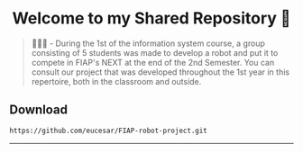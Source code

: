 <h1 align="center">Welcome to my Shared Repository 🤝</h1>
<p>

</p>

> 🤖👨‍💻 - During the 1st of the information system course, a group consisting of 5 students was made to develop a robot and put it to compete in FIAP's NEXT at the end of the 2nd Semester. You can consult our project that was developed throughout the 1st year in this repertoire, both in the classroom and outside.


## Download

```sh
https://github.com/eucesar/FIAP-robot-project.git
```

***
